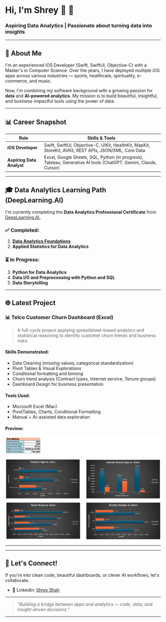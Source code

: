 # Hi, I'm Shrey 👋 🤖

### Aspiring Data Analytics | Passionate about turning data into insights

---

## 🚀 About Me

I'm an experienced iOS Developer (Swift, SwiftUI, Objective-C) with a Master's in Computer Science. Over the years, I have deployed multiple iOS apps across various industries — sports, healthcare, spirituality, e-commerce, and music.

Now, I'm combining my software background with a growing passion for **data** and **AI-powered analytics**. My mission is to build beautiful, insightful, and business-impactful tools using the power of data.

---

## 📊 Career Snapshot

| Role                      | Skills & Tools                                                                                                  |
| ------------------------- | --------------------------------------------------------------------------------------------------------------- |
| **iOS Developer**         | Swift, SwiftUI, Objective-C, UIKit, HealthKit, MapKit, StoreKit, AVKit, REST APIs, JSON/XML, Core Data          |
| **Aspiring Data Analyst** | Excel, Google Sheets, SQL, Python (in progress), Tableau, Generative AI tools (ChatGPT, Gemini, Claude, Cursor) |

---

## 🎓 Data Analytics Learning Path (DeepLearning.AI)

I'm currently completing the **Data Analytics Professional Certificate** from [DeepLearning.AI.](https://www.coursera.org/professional-certificates/data-analytics)

### ✅ Completed:

1. [**Data Analytics Foundations**](https://coursera.org/share/7984ede34ec805e2c634d9ba2fff0165)
2. **Applied Statistics for Data Analytics**

### ⏳ In Progress:

3. **Python for Data Analytics**
4. **Data I/O and Preprocessing with Python and SQL**
5. **Data Storytelling**

---

## 🌐 Latest Project

### 📊 Telco Customer Churn Dashboard (Excel)

> A full-cycle project applying spreadsheet-based analytics and statistical reasoning to identify customer churn trends and business risks.

#### Skills Demonstrated:

* Data Cleaning (missing values, categorical standardization)
* Pivot Tables & Visual Explorations
* Conditional formatting and binning
* Churn trend analysis (Contract types, Internet service, Tenure groups)
* Dashboard Design for business presentation

#### Tools Used:

* Microsoft Excel (Mac)
* PivotTables, Charts, Conditional Formatting
* Manual + AI-assisted data exploration

#### Preview:

![Dashboard Preview](https://github.com/Shrey10x/telco-customer-churn-dashboard/blob/main/dashboard_preview.png)

<!-- #### Live Repository:

[GitHub Link](#) (https://github.com/Shrey10x/telco-customer-churn-dashboard) -->

---

<!-- ## 📊 Upcoming Projects

* Python-based Churn Prediction (Logistic Regression + Data Viz)
* SQL-powered Customer Segmentation
* AI-Augmented Excel Automation Toolkit -->

---

## 👥 Let's Connect!

If you're into clean code, beautiful dashboards, or clever AI workflows, let's collaborate.


* 👤 LinkedIn: 
 [Shrey Shah](https://www.linkedin.com/in/shreyfeb/)

---

> *"Building a bridge between apps and analytics — code, data, and insight-driven decisions."*

---
